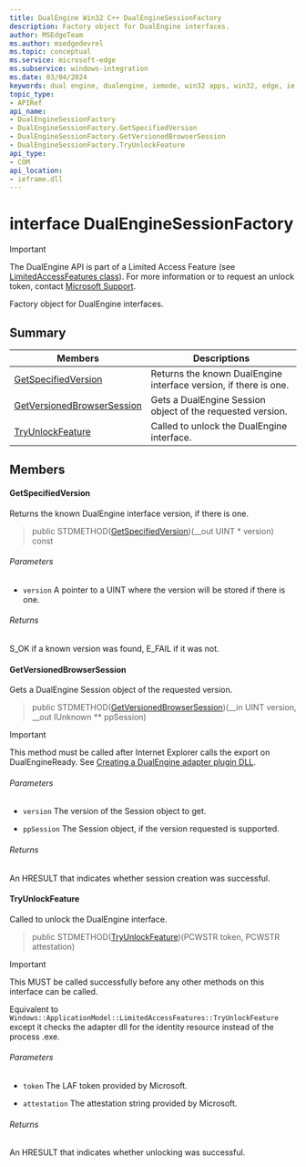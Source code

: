 ```yaml
---
title: DualEngine Win32 C++ DualEngineSessionFactory
description: Factory object for DualEngine interfaces.
author: MSEdgeTeam
ms.author: msedgedevrel
ms.topic: conceptual
ms.service: microsoft-edge
ms.subservice: windows-integration
ms.date: 03/04/2024
keywords: dual engine, dualengine, iemode, win32 apps, win32, edge, ie mode, edge html, DualEngineSessionFactory
topic_type: 
- APIRef
api_name:
- DualEngineSessionFactory
- DualEngineSessionFactory.GetSpecifiedVersion
- DualEngineSessionFactory.GetVersionedBrowserSession
- DualEngineSessionFactory.TryUnlockFeature
api_type:
- COM
api_location:
- ieframe.dll
---
```


# interface DualEngineSessionFactory

> [!IMPORTANT]
> The DualEngine API is part of a Limited Access Feature (see [LimitedAccessFeatures class](https://learn.microsoft.com/en-us/uwp/api/windows.applicationmodel.limitedaccessfeatures)). For more information or 
> to request an unlock token, contact [Microsoft Support](https://support.serviceshub.microsoft.com/supportforbusiness/create?sapId=d15d3aa2-0512-7cb8-1df9-86221f5cbfde).

Factory object for DualEngine interfaces.

## Summary

 Members                        | Descriptions
--------------------------------|---------------------------------------------
[GetSpecifiedVersion](#getspecifiedversion) | Returns the known DualEngine interface version, if there is one.
[GetVersionedBrowserSession](#getversionedbrowsersession) | Gets a DualEngine Session object of the requested version.
[TryUnlockFeature](#tryunlockfeature) | Called to unlock the DualEngine interface.

## Members

#### GetSpecifiedVersion

Returns the known DualEngine interface version, if there is one.

> public STDMETHOD([GetSpecifiedVersion](#getspecifiedversion))(__out UINT * version) const

###### Parameters
* `version` A pointer to a UINT where the version will be stored if there is one. 

###### Returns
S_OK if a known version was found, E_FAIL if it was not.

#### GetVersionedBrowserSession

Gets a DualEngine Session object of the requested version.

> public STDMETHOD([GetVersionedBrowserSession](#getversionedbrowsersession))(__in UINT version, __out IUnknown ** ppSession)

> [!IMPORTANT]
> This method must be called after Internet Explorer calls the export on DualEngineReady. See [Creating a DualEngine adapter plugin DLL](../concepts/adapter-dll.md). 
###### Parameters
* `version` The version of the Session object to get. 

* `ppSession` The Session object, if the version requested is supported. 

###### Returns
An HRESULT that indicates whether session creation was successful.

#### TryUnlockFeature

Called to unlock the DualEngine interface.

> public STDMETHOD([TryUnlockFeature](#tryunlockfeature))(PCWSTR token, PCWSTR attestation)

> [!IMPORTANT]
> This MUST be called successfully before any other methods on this interface can be called.

Equivalent to `Windows::ApplicationModel::LimitedAccessFeatures::TryUnlockFeature` except it checks the adapter dll for the identity resource instead of the process .exe. 
###### Parameters
* `token` The LAF token provided by Microsoft. 

* `attestation` The attestation string provided by Microsoft. 

###### Returns
An HRESULT that indicates whether unlocking was successful.
